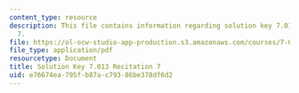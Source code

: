 ```yaml
---
content_type: resource
description: This file contains information regarding solution key 7.013 recitation
  7.
file: https://ol-ocw-studio-app-production.s3.amazonaws.com/courses/7-013-introductory-biology-spring-2013/e76674ea795fb87ac79386be378df6d2_MIT7_013S12_RecitatSol_7.pdf
file_type: application/pdf
resourcetype: Document
title: Solution Key 7.013 Recitation 7
uid: e76674ea-795f-b87a-c793-86be378df6d2
---
```

